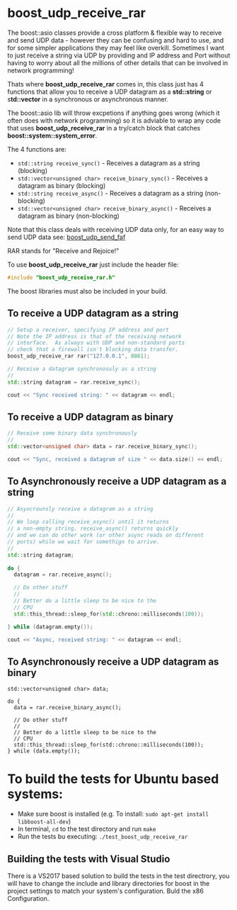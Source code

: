 # boost_udp_receive_rar
The boost::asio classes provide a cross platform & flexible way to receive and send UDP data - however they can be confusing and hard to use, and for some simpler applications they may feel like overkill.  Sometimes I want to just receive a string via UDP by providing and IP address and Port without having to worry about all the millions of other details that can be involved in network programming!

Thats where **boost_udp_receive_rar** comes in, this class just has 4 functions that allow you to receive a UDP datagram as a **std::string** or s**td::vector<unsigned char>** in a synchronous or asynchronous manner.
  
The boost::asio lib will throw excpetions if anything goes wrong (which it often does with network programming) so it is adviable to wrap any code that uses **boost_udp_receive_rar** in a try/catch block that catches **boost::system::system_error**.
  
The 4 functions are:
- ```std::string receive_sync()``` - Receives a datagram as a string (blocking)
- ```std::vector<unsigned char> receive_binary_sync()``` - Receives a datagram as binary (blocking)
- ```std::string receive_async()``` - Receives a datagram as a string (non-blocking)
- ```std::vector<unsigned char> receive_binary_async()``` - Receives a datagram as binary (non-blocking)

Note that this class deals with receiving UDP data only, for an easy way to send UDP data see: [boost_udp_send_faf](https://github.com/kgodden/boost_udp_send_faf)
  
RAR stands for "Receive and Rejoice!"
  
To use **boost_udp_receive_rar** just include the header file:
  
```cpp
#include "boost_udp_receive_rar.h"
```
The boost libraries must also be included in your build.
  
## To receive a UDP datagram as a string

```cpp
// Setup a receiver, specifying IP address and port
// Note the IP address is that of the receiving network
// interface.  As always with UDP and non-standard ports
// check that a firewall isn't blocking data transfer.
boost_udp_receive_rar rar("127.0.0.1", 8861);

// Receive a datagram synchronosuly as a string
//
std::string datagram = rar.receive_sync();

cout << "Sync received string: " << datagram << endl;
```

## To receive a UDP datagram as binary
  
```cpp
// Receive some binary data synchronously
//
std::vector<unsigned char> data = rar.receive_binary_sync();

cout << "Sync, received a datagram of size " << data.size() << endl;  
```
  
## To Asynchronously receive a UDP datagram as a string
```cpp
// Asyncrounsly receive a datagram as a string
//
// We loop calling receive_async() until it returns
// a non-empty string. receive_async() returns quickly
// and we can do other work (or other async reads on different
// ports) while we wait for somethign to arrive.
//
std::string datagram;
  
do {
  datagram = rar.receive_async();

  // Do other stuff
  //
  // Better do a little sleep to be nice to the
  // CPU
  std::this_thread::sleep_for(std::chrono::milliseconds(100));

} while (datagram.empty());

cout << "Async, received string: " << datagram << endl;

```
## To Asynchronously receive a UDP datagram as binary
  
```
std::vector<unsigned char> data;

do {
  data = rar.receive_binary_async();

  // Do other stuff
  //
  // Better do a little sleep to be nice to the
  // CPU
  std::this_thread::sleep_for(std::chrono::milliseconds(100));
} while (data.empty());

```
# To build the tests for Ubuntu based systems:
  
- Make sure boost is installed (e.g. To install: ```sudo apt-get install libboost-all-dev```)
- In terminal, ```cd``` to the test directory and run ```make```
- Run the tests bu executing: ```./test_boost_udp_receive_rar```
  
## Building the tests with Visual Studio
  There is a VS2017 based solution to build the tests in the test directrory, you will have to change the include and library directories for boost in the project settings to match your system's configuration.  Buld the x86 Configuration.
